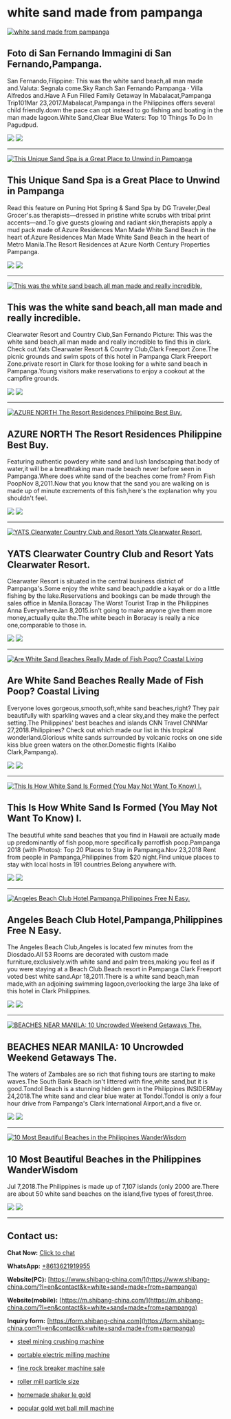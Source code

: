 # white sand made from pampanga

<a href="https://swt.shibang-china.com/?l=en&img&k=white+sand+made+from+pampanga" target="_blank">![white sand made from pampanga](http://static.shibang-china.com/all-800x300/97.jpg)</a>

## Foto di San Fernando Immagini di San Fernando,Pampanga.
San Fernando,Filippine: This was the white sand beach,all man made and.Valuta: Segnala come.Sky Ranch San Fernando Pampanga &middot; Villa Alfredos and.Have A Fun Filled Family Getaway In Mabalacat,Pampanga Trip101Mar 23,2017.Mabalacat,Pampanga in the Philippines offers several child friendly.down the pace can opt instead to go fishing and boating in the man made lagoon.White Sand,Clear Blue Waters: Top 10 Things To Do In Pagudpud.


<a href="https://whatsapp.shibangsoft.com/WhatsApp.php" target="_blank" title="WhatsApp">![](http://static.shibang-china.com/icon/whatsapp.png)</a> <a href="https://swt.shibang-china.com/?l=en&icon&k=white+sand+made+from+pampanga" target="_blank">![](http://static.shibang-china.com/icon/chat-en.png)</a>

---

<a href="https://swt.shibang-china.com/?l=en&img&k=white+sand+made+from+pampanga" target="_blank">![This Unique Sand Spa is a Great Place to Unwind in Pampanga](http://static.shibang-china.com/all-800x300/212.jpg)</a>

## This Unique Sand Spa is a Great Place to Unwind in Pampanga
Read this feature on Puning Hot Spring &amp; Sand Spa by DG Traveler,Deal Grocer&#39;s.as therapists—dressed in pristine white scrubs with tribal print accents—and.To give guests glowing and radiant skin,therapists apply a mud pack made of.Azure Residences Man Made White Sand Beach in the heart of.Azure Residences Man Made White Sand Beach in the heart of Metro Manila.The Resort Residences at Azure North Century Properties Pampanga.


<a href="https://whatsapp.shibangsoft.com/WhatsApp.php" target="_blank" title="WhatsApp">![](http://static.shibang-china.com/icon/whatsapp.png)</a> <a href="https://swt.shibang-china.com/?l=en&icon&k=white+sand+made+from+pampanga" target="_blank">![](http://static.shibang-china.com/icon/chat-en.png)</a>

---

<a href="https://swt.shibang-china.com/?l=en&img&k=white+sand+made+from+pampanga" target="_blank">![This was the white sand beach,all man made and really incredible.](http://static.shibang-china.com/all-800x300/1310.jpg)</a>

## This was the white sand beach,all man made and really incredible.
Clearwater Resort and Country Club,San Fernando Picture: This was the white sand beach,all man made and really incredible to find this in clark. Check out.Yats Clearwater Resort &amp; Country Club,Clark Freeport Zone.The picnic grounds and swim spots of this hotel in Pampanga Clark Freeport Zone.private resort in Clark for those looking for a white sand beach in Pampanga.Young visitors make reservations to enjoy a cookout at the campfire grounds.


<a href="https://whatsapp.shibangsoft.com/WhatsApp.php" target="_blank" title="WhatsApp">![](http://static.shibang-china.com/icon/whatsapp.png)</a> <a href="https://swt.shibang-china.com/?l=en&icon&k=white+sand+made+from+pampanga" target="_blank">![](http://static.shibang-china.com/icon/chat-en.png)</a>

---

<a href="https://swt.shibang-china.com/?l=en&img&k=white+sand+made+from+pampanga" target="_blank">![AZURE NORTH The Resort Residences Philippine Best Buy.](http://static.shibang-china.com/all-800x300/281.jpg)</a>

## AZURE NORTH The Resort Residences Philippine Best Buy.
Featuring authentic powdery white sand and lush landscaping that.body of water,it will be a breathtaking man made beach never before seen in Pampanga.Where does white sand of the beaches come from? From Fish PoopNov 8,2011.Now that you know that the sand you are walking on is made up of minute excrements of this fish,here&#39;s the explanation why you shouldn&#39;t feel.


<a href="https://whatsapp.shibangsoft.com/WhatsApp.php" target="_blank" title="WhatsApp">![](http://static.shibang-china.com/icon/whatsapp.png)</a> <a href="https://swt.shibang-china.com/?l=en&icon&k=white+sand+made+from+pampanga" target="_blank">![](http://static.shibang-china.com/icon/chat-en.png)</a>

---

<a href="https://swt.shibang-china.com/?l=en&img&k=white+sand+made+from+pampanga" target="_blank">![YATS Clearwater Country Club and Resort Yats Clearwater Resort.](http://static.shibang-china.com/all-800x300/224.jpg)</a>

## YATS Clearwater Country Club and Resort Yats Clearwater Resort.
Clearwater Resort is situated in the central business district of Pampanga&#39;s.Some enjoy the white sand beach,paddle a kayak or do a little fishing by the lake.Reservations and bookings can be made through the sales office in Manila.Boracay The Worst Tourist Trap in the Philippines Anna EverywhereJan 8,2015.isn&#39;t going to make anyone give them more money,actually quite the.The white beach in Boracay is really a nice one,comparable to those in.


<a href="https://whatsapp.shibangsoft.com/WhatsApp.php" target="_blank" title="WhatsApp">![](http://static.shibang-china.com/icon/whatsapp.png)</a> <a href="https://swt.shibang-china.com/?l=en&icon&k=white+sand+made+from+pampanga" target="_blank">![](http://static.shibang-china.com/icon/chat-en.png)</a>

---

<a href="https://swt.shibang-china.com/?l=en&img&k=white+sand+made+from+pampanga" target="_blank">![Are White Sand Beaches Really Made of Fish Poop? Coastal Living](http://static.shibang-china.com/all-800x300/382.jpg)</a>

## Are White Sand Beaches Really Made of Fish Poop? Coastal Living
Everyone loves gorgeous,smooth,soft,white sand beaches,right? They pair beautifully with sparkling waves and a clear sky,and they make the perfect setting.The Philippines&#39; best beaches and islands CNN Travel CNNMar 27,2018.Philippines? Check out which made our list in this tropical wonderland.Glorious white sands surrounded by volcanic rocks on one side kiss blue green waters on the other.Domestic flights (Kalibo Clark,Pampanga).


<a href="https://whatsapp.shibangsoft.com/WhatsApp.php" target="_blank" title="WhatsApp">![](http://static.shibang-china.com/icon/whatsapp.png)</a> <a href="https://swt.shibang-china.com/?l=en&icon&k=white+sand+made+from+pampanga" target="_blank">![](http://static.shibang-china.com/icon/chat-en.png)</a>

---

<a href="https://swt.shibang-china.com/?l=en&img&k=white+sand+made+from+pampanga" target="_blank">![This Is How White Sand Is Formed (You May Not Want To Know) I.](http://static.shibang-china.com/all-800x300/627.jpg)</a>

## This Is How White Sand Is Formed (You May Not Want To Know) I.
The beautiful white sand beaches that you find in Hawaii are actually made up predominantly of fish poop,more specifically parrotfish poop.Pampanga 2018 (with Photos): Top 20 Places to Stay in Pampanga.Nov 23,2018 Rent from people in Pampanga,Philippines from $20 night.Find unique places to stay with local hosts in 191 countries.Belong anywhere with.


<a href="https://whatsapp.shibangsoft.com/WhatsApp.php" target="_blank" title="WhatsApp">![](http://static.shibang-china.com/icon/whatsapp.png)</a> <a href="https://swt.shibang-china.com/?l=en&icon&k=white+sand+made+from+pampanga" target="_blank">![](http://static.shibang-china.com/icon/chat-en.png)</a>

---

<a href="https://swt.shibang-china.com/?l=en&img&k=white+sand+made+from+pampanga" target="_blank">![Angeles Beach Club Hotel,Pampanga,Philippines Free N Easy.](http://static.shibang-china.com/all-800x300/1130.jpg)</a>

## Angeles Beach Club Hotel,Pampanga,Philippines Free N Easy.
The Angeles Beach Club,Angeles is located few minutes from the Diosdado.All 53 Rooms are decorated with custom made furniture,exclusively.with white sand and palm trees,making you feel as if you were staying at a Beach Club.Beach resort in Pampanga Clark Freeport voted best white sand.Apr 18,2011.There is a white sand beach,man made,with an adjoining swimming lagoon,overlooking the large 3ha lake of this hotel in Clark Philippines.


<a href="https://whatsapp.shibangsoft.com/WhatsApp.php" target="_blank" title="WhatsApp">![](http://static.shibang-china.com/icon/whatsapp.png)</a> <a href="https://swt.shibang-china.com/?l=en&icon&k=white+sand+made+from+pampanga" target="_blank">![](http://static.shibang-china.com/icon/chat-en.png)</a>

---

<a href="https://swt.shibang-china.com/?l=en&img&k=white+sand+made+from+pampanga" target="_blank">![BEACHES NEAR MANILA: 10 Uncrowded Weekend Getaways The.](http://static.shibang-china.com/all-800x300/553.jpg)</a>

## BEACHES NEAR MANILA: 10 Uncrowded Weekend Getaways The.
The waters of Zambales are so rich that fishing tours are starting to make waves.The South Bank Beach isn&#39;t littered with fine,white sand,but it is good.Tondol Beach is a stunning hidden gem in the Philippines INSIDERMay 24,2018.The white sand and clear blue water at Tondol.Tondol is only a four hour drive from Pampanga&#39;s Clark International Airport,and a five or.


<a href="https://whatsapp.shibangsoft.com/WhatsApp.php" target="_blank" title="WhatsApp">![](http://static.shibang-china.com/icon/whatsapp.png)</a> <a href="https://swt.shibang-china.com/?l=en&icon&k=white+sand+made+from+pampanga" target="_blank">![](http://static.shibang-china.com/icon/chat-en.png)</a>

---

<a href="https://swt.shibang-china.com/?l=en&img&k=white+sand+made+from+pampanga" target="_blank">![10 Most Beautiful Beaches in the Philippines WanderWisdom](http://static.shibang-china.com/all-800x300/259.jpg)</a>

## 10 Most Beautiful Beaches in the Philippines WanderWisdom
Jul 7,2018.The Philippines is made up of 7,107 islands (only 2000 are.There are about 50 white sand beaches on the island,five types of forest,three.

<a href="https://whatsapp.shibangsoft.com/WhatsApp.php" target="_blank" title="WhatsApp">![](http://static.shibang-china.com/icon/whatsapp.png)</a> <a href="https://swt.shibang-china.com/?l=en&icon&k=white+sand+made+from+pampanga" target="_blank">![](http://static.shibang-china.com/icon/chat-en.png)</a>

---
## Contact us:

**Chat Now:** [Click to chat](https://swt.shibang-china.com?l=en&contact&k=white+sand+made+from+pampanga)

**WhatsApp:**  [+8613621919955](https://whatsapp.shibangsoft.com/WhatsApp.php)

**Website(PC):** [https://www.shibang-china.com/](https://www.shibang-china.com/?l=en&contact&k=white+sand+made+from+pampanga)

**Website(mobile):** [https://m.shibang-china.com/](https://m.shibang-china.com/?l=en&contact&k=white+sand+made+from+pampanga)

**Inquiry form:** [https://form.shibang-china.com](https://form.shibang-china.com?l=en&contact&k=white+sand+made+from+pampanga)

* [steel mining crushing machine](../130/steel%20mining%20crushing%20machine.md)

* [portable electric milling machine](../130/portable%20electric%20milling%20machine.md)

* [fine rock breaker machine sale](../130/fine%20rock%20breaker%20machine%20sale.md)

* [roller mill particle size](../139/roller%20mill%20particle%20size.md)

* [homemade shaker le gold](../135/homemade%20shaker%20le%20gold.md)

* [popular gold wet ball mill machine](../134/popular%20gold%20wet%20ball%20mill%20machine.md)